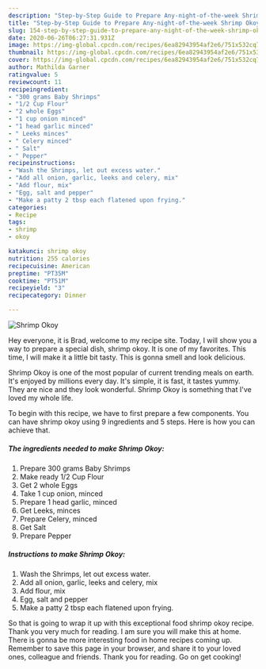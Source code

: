 ```yaml
---
description: "Step-by-Step Guide to Prepare Any-night-of-the-week Shrimp Okoy"
title: "Step-by-Step Guide to Prepare Any-night-of-the-week Shrimp Okoy"
slug: 154-step-by-step-guide-to-prepare-any-night-of-the-week-shrimp-okoy
date: 2020-06-26T06:27:31.931Z
image: https://img-global.cpcdn.com/recipes/6ea82943954af2e6/751x532cq70/shrimp-okoy-recipe-main-photo.jpg
thumbnail: https://img-global.cpcdn.com/recipes/6ea82943954af2e6/751x532cq70/shrimp-okoy-recipe-main-photo.jpg
cover: https://img-global.cpcdn.com/recipes/6ea82943954af2e6/751x532cq70/shrimp-okoy-recipe-main-photo.jpg
author: Mathilda Garner
ratingvalue: 5
reviewcount: 11
recipeingredient:
- "300 grams Baby Shrimps"
- "1/2 Cup Flour"
- "2 whole Eggs"
- "1 cup onion minced"
- "1 head garlic minced"
- " Leeks minces"
- " Celery minced"
- " Salt"
- " Pepper"
recipeinstructions:
- "Wash the Shrimps, let out excess water."
- "Add all onion, garlic, leeks and celery, mix"
- "Add flour, mix"
- "Egg, salt and pepper"
- "Make a patty 2 tbsp each flatened upon frying."
categories:
- Recipe
tags:
- shrimp
- okoy

katakunci: shrimp okoy 
nutrition: 255 calories
recipecuisine: American
preptime: "PT35M"
cooktime: "PT51M"
recipeyield: "3"
recipecategory: Dinner

---
```



![Shrimp Okoy](https://img-global.cpcdn.com/recipes/6ea82943954af2e6/751x532cq70/shrimp-okoy-recipe-main-photo.jpg)

Hey everyone, it is Brad, welcome to my recipe site. Today, I will show you a way to prepare a special dish, shrimp okoy. It is one of my favorites. This time, I will make it a little bit tasty. This is gonna smell and look delicious.

Shrimp Okoy is one of the most popular of current trending meals on earth. It's enjoyed by millions every day. It's simple, it is fast, it tastes yummy. They are nice and they look wonderful. Shrimp Okoy is something that I've loved my whole life.




To begin with this recipe, we have to first prepare a few components. You can have shrimp okoy using 9 ingredients and 5 steps. Here is how you can achieve that.

<!--inarticleads1-->

##### The ingredients needed to make Shrimp Okoy:

1. Prepare 300 grams Baby Shrimps
1. Make ready 1/2 Cup Flour
1. Get 2 whole Eggs
1. Take 1 cup onion, minced
1. Prepare 1 head garlic, minced
1. Get  Leeks, minces
1. Prepare  Celery, minced
1. Get  Salt
1. Prepare  Pepper




<!--inarticleads2-->

##### Instructions to make Shrimp Okoy:

1. Wash the Shrimps, let out excess water.
1. Add all onion, garlic, leeks and celery, mix
1. Add flour, mix
1. Egg, salt and pepper
1. Make a patty 2 tbsp each flatened upon frying.




So that is going to wrap it up with this exceptional food shrimp okoy recipe. Thank you very much for reading. I am sure you will make this at home. There is gonna be more interesting food in home recipes coming up. Remember to save this page in your browser, and share it to your loved ones, colleague and friends. Thank you for reading. Go on get cooking!

